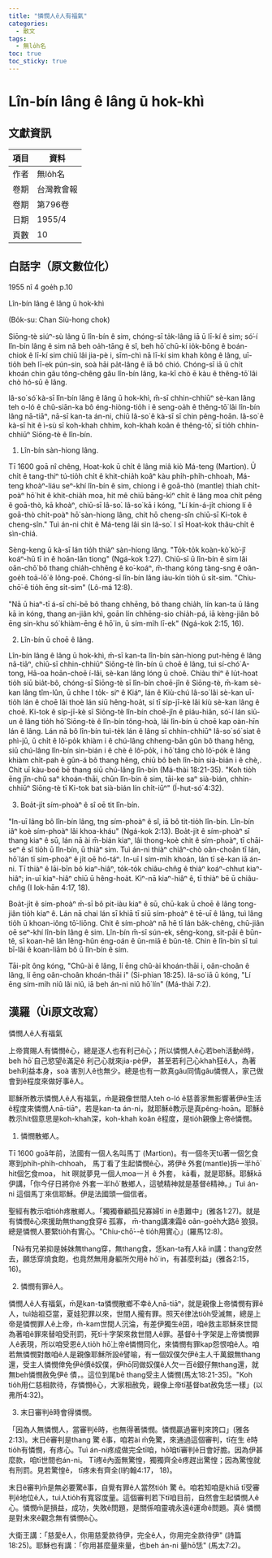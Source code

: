 ```yaml
---
title: "憐憫人ê人有福氣"
categories:
  - 散文
tags:
  - 無lo̍h名
toc: true
toc_sticky: true
---
```


# Lîn-bín lâng ê lâng ū hok-khì

## 文獻資訊

| 項目 | 資料 |
|---|---|
| 作者 | 無lo̍h名 |
| 卷期 | 台灣教會報 |
| 卷期 | 第796卷 |
| 日期 | 1955/4 |
| 頁數 | 10 |

## 白話字（原文數位化）

1955 nî 4 goe̍h p.10

Lîn-bín lâng ê lâng ū hok-khì

(Bo̍k-su: Chan Siù-hong chok)

Siōng-tè siúⁿ-sù lâng ū lîn-bín ê sim, chóng-sī ta̍k-lâng iā ū lī-kí ê sim; só͘-í lîn-bín lâng ê sim nā beh oa̍h-tāng ê sî, beh hō͘ chū-kí io̍k-bōng ê boán-chiok ê lī-kí sim chiū lâi jia-pè i, sīm-chì nā lī-kí sim khah kông ê lâng, uī-tio̍h beh lī-ek pún-sin, soà hāi pa̍t-lâng ê iā bô chió. Chóng-sī iā ū chi̍t khoán chin gâu tông-chêng gâu lîn-bín lâng, ka-kī chò ē kàu ê thêng-tō͘ lâi chò hó-sū ê lâng.

Iâ-so͘ só͘ kà-sī lîn-bín lâng ê lâng ū hok-khì, m̄-sī chhin-chhiūⁿ sè-kan lâng teh o-ló ê chû-siān-ka bô éng-hiòng-tio̍h i ê seng-oa̍h ê thêng-tō͘ lâi lîn-bín lâng nā-tiāⁿ, nā-sī kan-ta án-ni, chiū Iâ-so͘ ê kà-sī sī chin pêng-hoān. Iâ-so͘ ê kà-sī hit ê ì-sù sī koh-khah chhim, koh-khah koân ê thêng-tō͘, sī tio̍h chhin-chhiūⁿ Siōng-tè ê lîn-bín.

1. Lîn-bín sàn-hiong lâng.

Tī 1600 goā nî chêng, Hoat-kok ū chi̍t ê lâng miâ kiò Má-teng (Martion). Ū chi̍t ê tang-thiⁿ tú-tio̍h chi̍t ê khit-chia̍h koâⁿ kàu phi̍h-phi̍h-chhoah, Má-teng khoàⁿ-liáu seⁿ-khí lîn-bín ê sim, chiong i ê goā-thò (mantle) thiah chi̍t-poàⁿ hō͘ hit ê khit-chia̍h moa, hit mê chiū bāng-kìⁿ chi̍t ê lâng moa chi̍t pêng ê goā-thò, kā khoàⁿ, chiū-sī Iâ-so͘. Iâ-so͘ kā i kóng, "Lí kin-á-ji̍t chiong lí ê goā-thò chi̍t-poàⁿ hō͘ sàn-hiong lâng, chit hō cheng-sîn chiū-sī Ki-tok ê cheng-sîn." Tuì án-ni chit ê Má-teng lâi sìn Iâ-so͘. I sī Hoat-kok thâu-chi̍t ê sìn-chiá.

Sèng-keng ū kà-sī lán tio̍h thiàⁿ sàn-hiong lâng. "To̍k-to̍k koàn-kò͘ kò͘-jî koáⁿ-hū tī in ê hoān-lān tiong" (Ngá-kok 1:27). Chiū-sī ū lîn-bín ê sim lâi oān-chō͘ bô thang chia̍h-chhēng ê ko͘-koáⁿ, m̄-thang kóng tàng-sng ê oân-goe̍h toā-lō͘ ê lông-poē. Chóng-sī lîn-bín lâng iàu-kín tio̍h ū si̍t-sim. "Chiu-chō͘-ê tio̍h ēng si̍t-sim" (Lô-má 12:8).

"Nā ū hiaⁿ-tī á-sī chí-bē bô thang chhēng, bô thang chia̍h, lín kan-ta ū lâng kā in kóng, thang an-jiân khì, goān lín chhēng-sio chia̍h-pá, iā kèng-jiân bô ēng sin-khu só͘ khiàm-ēng ê hō͘ in, ū sím-mi̍h lī-ek" (Ngá-kok 2:15, 16).

2. Lîn-bín ū choē ê lâng.

Lîn-bín lâng ê lâng ū hok-khì, m̄-sī kan-ta lîn-bín sàn-hiong put-hēng ê lâng nā-tiāⁿ, chiū-sī chhin-chhiūⁿ Siōng-tè lîn-bín ū choē ê lâng, tuì sí-chó͘ A-tong, Hā-oa hoān-choē í-lâi, sè-kan lâng lóng ū choē. Chiàu thiⁿ ê lu̍t-hoat tio̍h siū bia̍t-bô, chóng-sī Siōng-tè sī lîn-bín choē-jîn ê Siōng-tè, m̄-kam sè-kan lâng tîm-lûn, ū chhe I to̍k- siⁿ ê Kiáⁿ, lán ê Kiù-chú Iâ-so͘ lâi sè-kan uī-tio̍h lán ê choē lâi thoè lán siū hêng-hoa̍t, sí tī si̍p-jī-kè lâi kiù sè-kan lâng ê choē. Ki-tok ê si̍p-jī-kè sī Siōng-tè lîn-bín choē-jîn ê piáu-hiān, só͘-í lán siū-un ê lâng tio̍h hō͘ Siōng-tè ê lîn-bín tông-hoà, lâi lîn-bín ū choē kap oàn-hīn lán ê lâng. Lán nā bô lîn-bín tuì-te̍k lán ê lâng sī chhin-chhiūⁿ Iâ-so͘ só͘ siat ê phì-jū, ū chi̍t ê lô͘-po̍k khiàm i ê chú-lâng chheng-bān gûn bô thang hêng, siū chú-lâng lîn-bín sìn-bián i ê chè ê lô͘-po̍k, i hō͘ tâng chò lô͘-po̍k ê lâng khiàm chi̍t-pah ê gûn-á bô thang hêng, chiū bô beh lîn-bín sià-bián i ê chè,. Chit uī kàu-boé bē thang siū chú-lâng lîn-bín (Má-thài 18:21-35). "Koh tio̍h ēng jîn-chû saⁿ khoán-thāi, chûn lîn-bín ê sim, tāi-ke saⁿ sià-bián, chhin-chhiūⁿ Siōng-tè tī Ki-tok bat sià-bián lín chi̍t-iūⁿ" (Í-hut-só͘ 4:32).

3. Boa̍t-ji̍t sím-phoàⁿ ê sî oē tit lîn-bín.

"In-uī lâng bô lîn-bín lâng, tng sím-phoàⁿ ê sî, iā bô tit-tio̍h lîn-bín. Lîn-bín iâⁿ koè sím-phoàⁿ lâi khoa-kháu" (Ngá-kok 2:13). Boa̍t-ji̍t ê sím-phoàⁿ sī thang kiaⁿ ê sū, lán nā ài m̄-bián kiaⁿ, lâi thong-koè chit ê sím-phoàⁿ, tī chāi-seⁿ ê sî tio̍h ū lîn-bín, ū thiàⁿ sim. Tuì án-ni thiàⁿ chiâⁿ-chò oân-choân tī lán, hō͘ lán tī sím-phoàⁿ ê ji̍t oē hó-táⁿ. In-uī I sím-mi̍h khoán, lán tī sè-kan iā án-ni. Tī thiàⁿ ê lāi-bīn bô kiaⁿ-hiâⁿ, to̍k-to̍k chiâu-chn̂g ê thiàⁿ koáⁿ-chhut kiaⁿ-hiâⁿ; in-uī kiaⁿ-hiâⁿ chiū ū hêng-hoa̍t. Kìⁿ-nā kiaⁿ-hiâⁿ ê, tī thiàⁿ bē ū chiâu-chn̂g (I Iok-hān 4:17, 18).

Boa̍t-ji̍t ê sím-phoàⁿ m̄-sī bô pit-iàu kiaⁿ ê sū, chū-kak ū choē ê lâng tong-jiân tio̍h kiaⁿ ê. Lán nā chai lán sī khiā tī siū sím-phoàⁿ ê tē-uī ê lâng, tuì lâng tio̍h ū khoan-iông tō͘-liōng. Chit ê sím-phoàⁿ nā hē tī lán ba̍k-chêng, chū-jiân oē seⁿ-khí lîn-bín lâng ê sim. Lîn-bín m̄-sī sún-ek, sêng-kong, sit-pāi ê būn-tê, sī koan-hē lán lêng-hûn éng-oán ê ūn-miā ê būn-tê. Chin ê lîn-bín sī tuì bī-lâi ê koan-liām bô ū lîn-bín ê sim.

Tāi-pi̍t ông kóng, "Chû-ài ê lâng, lí ēng chû-ài khoán-thāi i, oân-choân ê lâng, lí ēng oân-choân khoán-thāi i" (Si-phian 18:25). Iâ-so͘ iā ū kóng, "Lí ēng sím-mi̍h niû lâi niû, iā beh án-ni niû hō͘ lín" (Má-thài 7:2).

## 漢羅（Ùi原文改寫）

憐憫人ê人有福氣

上帝賞賜人有憐憫ê心，總是逐人也有利己ê心；所以憐憫人ê心若beh活動ê時，beh hō͘ 自己慾望ê滿足ê 利己心就來jia-pè伊， 甚至若利己心khah狂ê人，為著beh利益本身，soà 害別人ê也無少。總是也有一款真gâu同情gâu憐憫人，家己做會到ê程度來做好事ê人。

耶穌所教示憐憫人ê人有福氣，m̄是親像世間人teh o-ló ê慈善家無影響著伊ê生活ê程度來憐憫人nā-tiāⁿ，若是kan-ta án-ni，就耶穌ê教示是真pêng-hoān。耶穌ê教示hit個意思是koh-khah深，koh-khah koân ê程度，是tio̍h親像上帝ê憐憫。

1. 憐憫散鄉人。

Tī 1600 goā年前，法國有一個人名叫馬丁 (Martion)。有一個冬天tú著一個乞食寒到phi̍h-phi̍h-chhoah， 馬丁看了生起憐憫ê心，將伊ê 外套(mantle)拆一半hō͘ hit個乞食moa， hit 暝就夢見一個人moa一爿 ê 外套， kā看，就是耶穌。耶穌kā伊講，「你今仔日將你ê 外套一半hō͘ 散鄉人，這號精神就是基督ê精神。」Tuì án-ni 這個馬丁來信耶穌。伊是法國頭一個信者。

聖經有教示咱tio̍h疼散鄉人。「獨獨眷顧孤兒寡婦tī in ê患難中」(雅各1:27)。就是有憐憫ê心來援助無thang食穿ê 孤寡， m̄-thang講凍霜ê oân-goe̍h大路ê 狼狽。總是憐憫人要緊tio̍h有實心。"Chiu-chō͘--ê tio̍h用實心」(羅馬12:8)。

「Nā有兄弟抑是姊妹無thang穿，無thang食，恁kan-ta有人kā in講：thang安然去，願恁穿燒食飽，也竟然無用身軀所欠用ê hō͘ in，有甚麼利益」(雅各2:15， 16)。

2. 憐憫有罪ê人。

憐憫人ê人有福氣，m̄是kan-ta憐憫散鄉不幸ê人nā-tiāⁿ，就是親像上帝憐憫有罪ê人，tuì始祖亞當，夏娃犯罪以來，世間人攏有罪。照天ê律法tio̍h受滅無，總是上帝是憐憫罪人ê上帝，m̄-kam世間人沉淪，有差伊獨生ê囝，咱ê救主耶穌來世間為著咱ê罪來替咱受刑罰，死tī十字架來救世間人ê罪。基督ê十字架是上帝憐憫罪人ê表現，所以咱受恩ê人tio̍h hō͘上帝ê憐憫同化，來憐憫有罪kap怨恨咱ê人。咱若無憐憫對敵咱ê人是親像耶穌所設ê譬喻，有一個奴僕欠伊ê主人千萬銀無thang還，受主人憐憫倖免伊ê債ê奴僕，伊hō͘同做奴僕ê人欠一百ê銀仔無thang還，就無beh憐憫赦免伊ê 債，。這位到尾bē thang受主人憐憫(馬太18:21-35)。"Koh tio̍h用仁慈相款待，存憐憫ê心，大家相赦免，親像上帝tī基督bat赦免恁一樣」(以弗所4:32)。

3. 末日審判ê時會得憐憫。

「因為人無憐憫人，當審判ê時，也無得著憐憫。憐憫贏過審判來誇口」(雅各2:13)。末日ê審判是thang 驚 ê事，咱若ài m̄免驚，來通過這個審判，tī在生 ê時tio̍h有憐憫，有疼心。Tuì án-ni疼成做完全tī咱，hō͘咱tī審判ê日會好膽。因為伊甚麼款，咱tī世間也án-ni。 Tī疼ê內面無驚惶，獨獨齊全ê疼趕出驚惶；因為驚惶就有刑罰。見若驚惶ê， tī疼未有齊全(I約翰4:17， 18)。

末日ê審判m̄是無必要驚ê事，自覺有罪ê人當然tio̍h 驚 ê。咱若知咱是khiā tī受審判ê地位ê人，tuì人tio̍h有寬容度量。這個審判若下tī咱目前，自然會生起憐憫人ê心。憐憫m̄是損益，成功，失敗ê問題，是關係咱靈魂永遠ê運命ê問題。真ê 憐憫是對未來ê觀念無有憐憫ê心。

大衛王講：「慈愛ê人，你用慈愛款待伊，完全ê人，你用完全款待伊" (詩篇18:25)。耶穌也有講：「你用甚麼量來量，也beh án-ni 量hō͘恁" (馬太7:2)。
